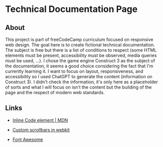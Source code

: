 # Technical Documentation Page

## About

This project is part of freeCodeCamp curriculum focused on responsive web design. The goal here is to create fictional technical documentation. The subject is free but there is a list of conditions to respect (some HTML elements must be present, accessibility must be observed, media queries must be used, ...). I chose the game engine Construct 3 as the subject of the documentation, it seems a good choice considering the fact that I'm currently learning it.
I want to focus on layout, responsiveness, and accessibility so I used ChatGPT to generate the content (information on Construct 3). I didn't check the information, it's only here as a placeholder of sorts and what I will focus on isn't the content but the building of the page and the respect of modern web standards.

## Links

- [Inline Code element | MDN](https://developer.mozilla.org/en-US/docs/Web/HTML/Element/code)

- [Custom scrollbars in webkit](https://css-tricks.com/custom-scrollbars-in-webkit/)
- [Font Awesome](https://fontawesome.com/)
